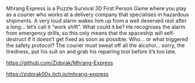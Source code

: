 Mhrang Express is a Puzzle Survival 3D First Person Game where you play as a courier who works at a delivery company that specialises in hazardous shipments. 
A very loud alarm wakes him up from a well deserved rest after a long… let’s call it “work shift”. What could it be? 
He recognises the alarm from emergency drills, so this only means that the spaceship will self-destruct if it doesn’t get fixed as soon as possible. 
Who… or what triggered the safety protocol? The courier must sweat off all the alcohol… sorry, the tiredness, put his suit on and grab his repairing tool before it’s too late.

https://github.com/Zidorak/Mhrang-Express

https://zidorak00x.itch.io/mhrang-express
